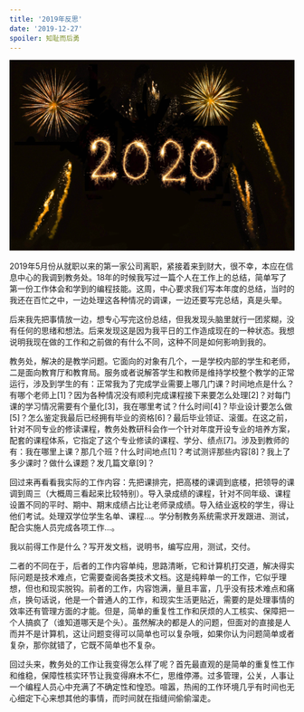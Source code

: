 ```yaml
---
title: '2019年反思'
date: '2019-12-27'
spoiler: 知耻而后勇
---
```


![迎接2020年](./happy-new-year-2019.jpg)

2019年5月份从就职以来的第一家公司离职，紧接着来到财大，很不幸，本应在信息中心的我调到教务处。18年的时候我写过一篇个人在工作上的总结，简单写了第一份工作体会和学到的编程技能。这周，中心要求我们写本年度的总结，当时的我还在百忙之中，一边处理这各种情况的调课，一边还要写完总结，真是头晕。

后来我先把事情放一边，想专心写完这份总结，但我发现头脑里就行一团浆糊，没有任何的思绪和想法。后来发现这是因为我平日的工作造成现在的一种状态。我想说明我现在做的工作和之前做的有什么不同，这种不同是如何影响到我的。

教务处，解决的是教学问题。它面向的对象有几个，一是学校内部的学生和老师，二是面向教育厅和教育局。服务或者说解答学生和教师是维持学校整个教学的正常运行，涉及到学生的有：正常我为了完成学业需要上哪几门课？时间地点是什么？有哪个老师上[1]？因为各种情况没有顺利完成课程接下来要怎么处理[2]？对每门课的学习情况需要有个量化[3]，我在哪里考试？什么时间[4]？毕业设计要怎么做[5]？怎么鉴定我最后已经拥有毕业的资格[6]？最后毕业领证、滚蛋。在这之前，针对不同专业的修读课程，教务处教研科会作一个针对年度开设专业的培养方案，配套的课程体系，它指定了这个专业修读的课程、学分、绩点[7]。涉及到教师的有：我在哪里上课？那几个班？什么时间地点[1]？考试测评那些内容[8]？我上了多少课时？做什么课题？发几篇文章[9]？

回过来再看看我实际的工作内容：先把课排完，把高楼的课调到底楼，把领导的课调到周三（大概周三看起来比较特别）。导入录成绩的课程，针对不同年级、课程设置不同的平时、期中、期末成绩占比让老师录成绩。导入结业返校的学生，得让他们考试。处理双学位学生名单、课程...。学分制教务系统需求开发跟进、测试，配合实施人员完成各项工作...。

我以前得工作是什么？写开发文档，说明书，编写应用，测试，交付。

二者的不同在于，后者的工作内容单纯，思路清晰，它和计算机打交道，解决得实际问题是技术难点，它需要查阅各类技术文档。这是纯粹单一的工作，它似乎理想，但也和现实脱钩。前者的工作，内容饱满，量且丰富，几乎没有技术难点和痛点，换句话说，他是一个普通人的工作，和现实生活更贴近，需要的是处理事情的效率还有管理方面的才能。但是，简单的重复性工作和厌烦的人工核实、保障把一个人搞疯了（谁知道哪天是个头）。虽然解决的都是人的问题，但面对的直接是人而并不是计算机，这让问题变得可以简单也可以复杂哦，如果你认为问题简单或者复杂，那你就错了，它既不简单也不复杂。

回过头来，教务处的工作让我变得怎么样了呢？首先最直观的是简单的重复性工作和维稳，保障性核实环节让我变得麻木不仁，思维停滞。过多管理，公关，人事让一个编程人员心中充满了不确定性和惶恐。喧嚣，热闹的工作环境几乎有时间也无心细定下心来想其他的事情，而时间就在指缝间偷偷溜走。